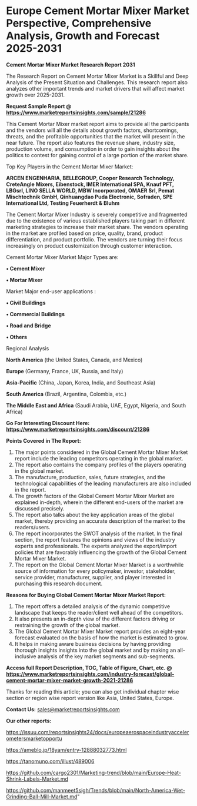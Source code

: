 # Europe Cement Mortar Mixer Market Perspective, Comprehensive Analysis, Growth and Forecast 2025-2031

<strong>Cement Mortar Mixer Market Research Report 2031</strong>

The Research Report on Cement Mortar Mixer Market is a Skillful and Deep Analysis of the Present Situation and Challenges. This research report also analyzes other important trends and market drivers that will affect market growth over 2025-2031.

<strong>Request Sample Report @ <a href=https://www.marketreportsinsights.com/sample/21286>https://www.marketreportsinsights.com/sample/21286</a></strong>

This Cement Mortar Mixer market report aims to provide all the participants and the vendors will all the details about growth factors, shortcomings, threats, and the profitable opportunities that the market will present in the near future. The report also features the revenue share, industry size, production volume, and consumption in order to gain insights about the politics to contest for gaining control of a large portion of the market share.

Top Key Players in the Cement Mortar Mixer Market:

<strong>ARCEN ENGENHARIA, BELLEGROUP, Cooper Research Technology, CreteAngle Mixers, Eibenstock, IMER International SPA, Knauf PFT, LBGsrl, LINO SELLA WORLD, MBW Incorporated, OMAER Srl, Pemat Mischtechnik GmbH, Qinhuangdao Puda Electronic, Sofraden, SPE International Ltd, Testing Feuerherdt & Bluhm</strong>

The Cement Mortar Mixer Industry is severely competitive and fragmented due to the existence of various established players taking part in different marketing strategies to increase their market share. The vendors operating in the market are profiled based on price, quality, brand, product differentiation, and product portfolio. The vendors are turning their focus increasingly on product customization through customer interaction.

Cement Mortar Mixer Market Major Types are:

<strong>• Cement Mixer

• Mortar Mixer</strong>

Market Major end-user applications :

<strong>• Civil Buildings

• Commercial Buildings

• Road and Bridge

• Others</strong>

Regional Analysis

</u><strong><b>North America</b></strong> (the United States, Canada, and Mexico)

<strong><b>Europe </b></strong>(Germany, France, UK, Russia, and Italy)

<strong><b>Asia-Pacific</b></strong> (China, Japan, Korea, India, and Southeast Asia)

<strong><b>South America</b></strong> (Brazil, Argentina, Colombia, etc.)

<strong><b>The Middle East and Africa</b></strong> (Saudi Arabia, UAE, Egypt, Nigeria, and South Africa)

<strong>Go For Interesting Discount Here: <a href=https://www.marketreportsinsights.com/discount/21286>https://www.marketreportsinsights.com/discount/21286</a></strong>

<strong>Points Covered in The Report:</strong>
<ol>
  <li>The major points considered in the Global Cement Mortar Mixer Market report include the leading competitors operating in the global market.</li>
  <li>The report also contains the company profiles of the players operating in the global market.</li>
  <li>The manufacture, production, sales, future strategies, and the technological capabilities of the leading manufacturers are also included in the report.</li>
  <li>The growth factors of the Global Cement Mortar Mixer Market are explained in-depth, wherein the different end-users of the market are discussed precisely.</li>
  <li>The report also talks about the key application areas of the global market, thereby providing an accurate description of the market to the readers/users.</li>
  <li>The report incorporates the SWOT analysis of the market. In the final section, the report features the opinions and views of the industry experts and professionals. The experts analyzed the export/import policies that are favorably influencing the growth of the Global Cement Mortar Mixer Market.</li>
  <li>The report on the Global Cement Mortar Mixer Market is a worthwhile source of information for every policymaker, investor, stakeholder, service provider, manufacturer, supplier, and player interested in purchasing this research document.</li>
</ol>
<strong>Reasons for Buying Global Cement Mortar Mixer Market Report:</strong>

<ol>
  <li>The report offers a detailed analysis of the dynamic competitive landscape that keeps the reader/client well ahead of the competitors.</li>
  <li>It also presents an in-depth view of the different factors driving or restraining the growth of the global market.</li>
  <li>The Global Cement Mortar Mixer Market report provides an eight-year forecast evaluated on the basis of how the market is estimated to grow.</li>
  <li>It helps in making aware business decisions by having providing thorough insights insights into the global market and by making an all-inclusive analysis of the key market segments and sub-segments.</li>
</ol>
<strong>Access full Report Description, TOC, Table of Figure, Chart, etc. @ <a href=https://www.marketreportsinsights.com/industry-forecast/global-cement-mortar-mixer-market-growth-2021-21286>https://www.marketreportsinsights.com/industry-forecast/global-cement-mortar-mixer-market-growth-2021-21286</a></strong>


Thanks for reading this article; you can also get individual chapter wise section or region wise report version like Asia, United States, Europe.

<strong>Contact Us:</strong>
sales@marketreportsinsights.com

<strong>Our other reports:</strong>

<a href=https://issuu.com/reportsinsights24/docs/europeaerospaceindustryaccelerometersmarketopportu>https://issuu.com/reportsinsights24/docs/europeaerospaceindustryaccelerometersmarketopportu</a>

<a href=https://ameblo.jp/18yam/entry-12888032773.html>https://ameblo.jp/18yam/entry-12888032773.html</a>

<a href=https://tanomuno.com/illust/489006>https://tanomuno.com/illust/489006</a>

<a href=https://github.com/cargo2301/Marketing-trend/blob/main/Europe-Heat-Shrink-Labels-Market.md>https://github.com/cargo2301/Marketing-trend/blob/main/Europe-Heat-Shrink-Labels-Market.md</a>

<a href=https://github.com/manmeet5sigh/Trends/blob/main/North-America-Wet-Grinding-Ball-Mill-Market.md>https://github.com/manmeet5sigh/Trends/blob/main/North-America-Wet-Grinding-Ball-Mill-Market.md</a>"

